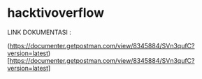 # hacktivoverflow

LINK DOKUMENTASI : 

(https://documenter.getpostman.com/view/8345884/SVn3qufC?version=latest)[https://documenter.getpostman.com/view/8345884/SVn3qufC?version=latest]
